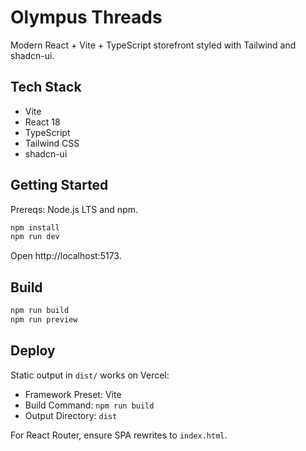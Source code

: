# Olympus Threads

Modern React + Vite + TypeScript storefront styled with Tailwind and shadcn-ui.

## Tech Stack

- Vite
- React 18
- TypeScript
- Tailwind CSS
- shadcn-ui

## Getting Started

Prereqs: Node.js LTS and npm.

```bash
npm install
npm run dev
```

Open http://localhost:5173.

## Build

```bash
npm run build
npm run preview
```

## Deploy

Static output in `dist/` works on Vercel:

- Framework Preset: Vite
- Build Command: `npm run build`
- Output Directory: `dist`

For React Router, ensure SPA rewrites to `index.html`.
